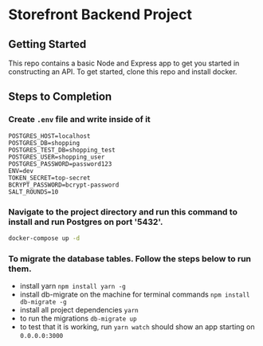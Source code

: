 # Storefront Backend Project

## Getting Started

This repo contains a basic Node and Express app to get you started in constructing an API. To get started, clone this repo and install docker.


## Steps to Completion

### Create `.env` file and write inside of it

```
POSTGRES_HOST=localhost
POSTGRES_DB=shopping
POSTGRES_TEST_DB=shopping_test
POSTGRES_USER=shopping_user
POSTGRES_PASSWORD=password123
ENV=dev
TOKEN_SECRET=top-secret
BCRYPT_PASSWORD=bcrypt-password
SALT_ROUNDS=10
```

###  Navigate to the project directory and run this command to install and run Postgres on port '5432'.

```sh
docker-compose up -d
```
### To migrate the database tables. Follow the steps below to run them.

* install yarn `npm install yarn -g`
* install db-migrate on the machine for terminal commands `npm install db-migrate -g`
* install all project dependencies `yarn`
* to run the migrations `db-migrate up`
* to test that it is working, run `yarn watch` should show an app starting on `0.0.0.0:3000`

